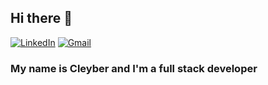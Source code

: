 ## Hi there 👋
[![LinkedIn](https://img.shields.io/badge/linkedin-%230077B5.svg?style=for-the-badge&logo=linkedin&logoColor=white)](https://www.linkedin.com/in/cleyber-matos/)
[![Gmail](https://img.shields.io/badge/Gmail-D14836?style=for-the-badge&logo=gmail&logoColor=white)](cleyber.fernandes@gmail.com)
### My name is Cleyber and I'm a full stack developer
<!--
**cleyber2010/cleyber2010** is a ✨ _special_ ✨ repository because its `README.md` (this file) appears on your GitHub profile.

Here are some ideas to get you started:

- 🔭 I’m currently working on ...
- 🌱 I’m currently learning ...
- 👯 I’m looking to collaborate on ...
- 🤔 I’m looking for help with ...
- 💬 Ask me about ...
- 📫 How to reach me: ...
- 😄 Pronouns: ...
- ⚡ Fun fact: ...
-->
